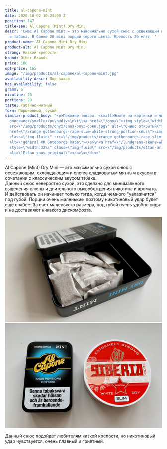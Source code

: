 ```yaml
---
title: al-capone-mint
date: 2020-10-02 10:24:00 Z
position: 147
title-seo: Al Capone (Mint) Dry Mini
descr: 'Снюс Al Capone mint — это максимально сухой снюс с освежающим вкусом мяты
  и табака. В банке 20 mini порций серого цвета. Крепость 26 мг/г. '
product-name: Al Capone Mint Dry Mini
product-alt: Al Capone Mint Dry Mini
strong: Низкой крепости
brand: Other Brands
price: 180
opt-price: 165
image: "/img/products/al-capone/al-capone-mint.jpg"
availability-descr: Под заказ
has_availability: false
gramm: 6
nicotine: 26
portions: 20
taste: Табачно-мятный
form: Порционный, сухой
similar-product_body: "<p>Похожие товары. <small>Жмите на картинки и читайте полное
  описание</small></p>\n<div>\n\t\t<a href=\"/onyx\"><img style=\"width:32%\" class=\"img-fluid\"
  src=\"/img/products/onyx/snus-onyx-open.jpg\" alt=\"Оникс открытый\"></a>\n\t\t<a
  href=\"/xrange-gothenburgs-rape-slim-white-strong-portion-snus\"><img style=\"width:32%\"
  class=\"img-fluid\" src=\"/img/products/xrange-gothenburgs-rape-slim-white-strong-snus.jpg\"
  alt=\"general XR Goteborgs Rape\"></a>\n<a href=\"/lundgrens-skane-white-portion-snus\"><img
  style=\"width:32%\" class=\"img-fluid\" src=\"/img/products/ettan-original-portion.png\"
  alt=\"Ettan snus original\"></a>\n</div>"
---
```


Al Capone (Mint) Dry Mini — это максимально сухой снюс с освежающим, охлаждающим и слегка сладковатым мятным вкусом в сочетании с классическим вкусом табака.<br>
Данный снюс невероятно сухой, это сделано для минимального выделения слюны и длительного высвобождения никотина и аромата.<br> И действовать он начинает только тогда, когда немного "увлажнится" под губой.
Порции очень маленькие, поэтому никотиновый удар будет еще слабее. За счет маленького размера, под губой очень удобно сидят и не доставляют никакого дискомфорта.
<div class="popup-gallery d-flex mb-3">
	<a class="mr-2" href="/img/products/al-capone/al-capone-snus-open.jpg" title="Маленькие порции очень удобно сидят под губой"><img class="img-fluid" src="/img/products/al-capone/al-capone-snus-open.jpg" alt="snus al capone mint open"></a>
	<a class="mr-2" href="/img/products/al-capone/al-capone-siberia.jpg" title="Сравнение упаковок"><img class="img-fluid" src="/img/products/al-capone/al-capone-siberia.jpg" alt="snus al capone and siberia"></a>
</div>

Данный снюс подойдет любителям низкой крепости, но никотиновый удар чувствуется, очень плавный и приятный.